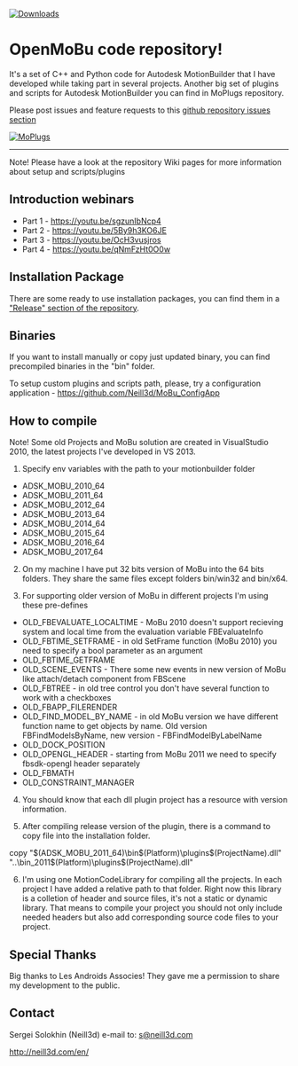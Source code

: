 [![Downloads](https://img.shields.io/github/downloads/neill3d/openmobu/2019/total.svg)](https://github.com/neill3d/openmobu/releases/tag/2019)

# OpenMoBu code repository!

 It's a set of C++ and Python code for Autodesk MotionBuilder that I have developed while taking part in several projects.
 Another big set of plugins and scripts for Autodesk MotionBuilder you can find in MoPlugs repository.

Please post issues and feature requests to this [github repository issues section](https://github.com/Neill3d/OpenMoBu/issues)

[![MoPlugs](https://github.com/Neill3d/MoBu/blob/master/Documentation/Images/Bryan_usecase.jpg)]()

---
 Note! Please have a look at the repository Wiki pages for more information about setup and scripts/plugins

## Introduction webinars
* Part 1 - https://youtu.be/sgzunIbNcp4
* Part 2 - https://youtu.be/5By9h3KO6JE
* Part 3 - https://youtu.be/OcH3vusjros
* Part 4 - https://youtu.be/qNmFzHt0O0w

## Installation Package

 There are some ready to use installation packages, you can find them in a ["Release" section of the repository](https://github.com/Neill3d/OpenMoBu/releases).

## Binaries
 
 If you want to install manually or copy just updated binary, you can find precompiled binaries in the "bin" folder.
 
 To setup custom plugins and scripts path, please, try a configuration application - https://github.com/Neill3d/MoBu_ConfigApp

## How to compile
 
 Note! Some old Projects and MoBu solution are created in VisualStudio 2010, the latest projects I've developed in VS 2013.
 
  1) Specify env variables with the path to your motionbuilder folder
* ADSK_MOBU_2010_64
* ADSK_MOBU_2011_64
* ADSK_MOBU_2012_64
* ADSK_MOBU_2013_64
* ADSK_MOBU_2014_64
* ADSK_MOBU_2015_64
* ADSK_MOBU_2016_64
* ADSK_MOBU_2017_64
 
 2) On my machine I have put 32 bits version of MoBu into the 64 bits folders. They share the same files except folders bin/win32 and bin/x64.

3) For supporting older version of MoBu in different projects I'm using these pre-defines

* OLD_FBEVALUATE_LOCALTIME - MoBu 2010 doesn't support recieving system and local time from the evaluation variable FBEvaluateInfo
* OLD_FBTIME_SETFRAME - in old SetFrame function (MoBu 2010) you need to specify a bool parameter as an argument
* OLD_FBTIME_GETFRAME
* OLD_SCENE_EVENTS - There some new events in new version of MoBu like attach/detach component from FBScene
* OLD_FBTREE - in old tree control you don't have several function to work with a checkboxes
* OLD_FBAPP_FILERENDER
* OLD_FIND_MODEL_BY_NAME - in old MoBu version we have different function name to get objects by name. Old version FBFindModelsByName, new version - FBFindModelByLabelName
* OLD_DOCK_POSITION
* OLD_OPENGL_HEADER - starting from MoBu 2011 we need to specify fbsdk-opengl header separately
* OLD_FBMATH
* OLD_CONSTRAINT_MANAGER
 
4) You should know that each dll plugin project has a resource with version information.
 
5) After compiling release version of the plugin, there is a command to copy file into the installation folder.

copy "$(ADSK_MOBU_2011_64)\bin\$(Platform)\plugins\$(ProjectName).dll" "..\bin_2011\$(Platform)\plugins\$(ProjectName).dll"

6) I'm using one MotionCodeLibrary for compiling all the projects. In each project I have added a relative path to that folder. Right now this library is a colletion of header and source files, it's not a static or dynamic library. That means to compile your project you should not only include needed headers but also add corresponding source code files to your project.

## Special Thanks

 Big thanks to Les Androids Associes! They gave me a permission to share my development to the public.


## Contact
  
  Sergei Solokhin (Neill3d)
  e-mail to: s@neill3d.com

  http://neill3d.com/en/
